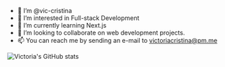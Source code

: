 

- 👋  I’m @vic-cristina
- 👀 I’m interested in Full-stack Development
- 🌱 I’m currently learning Next.js
- 💞️ I’m looking to collaborate on web development projects.
- 📫 You can reach me by sending an e-mail to victoriacristina@pm.me

![Victoria's GitHub stats](https://github-readme-stats.vercel.app/api?username=vic-cristina&theme=dracula)

<!---
vic-cristina/vic-cristina is a ✨ special ✨ repository because its `README.md` (this file) appears on your GitHub profile.
You can click the Preview link to take a look at your changes.
--->
